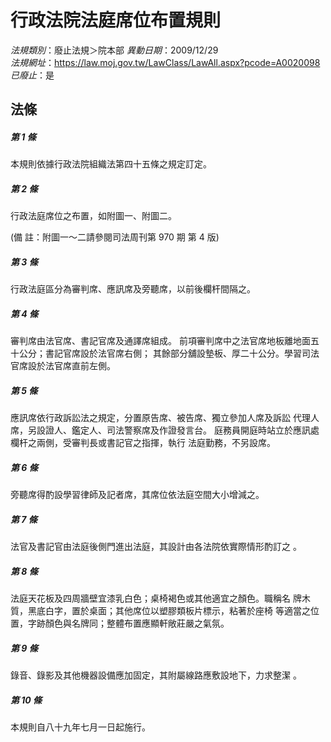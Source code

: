 # 行政法院法庭席位布置規則

*法規類別*：廢止法規＞院本部
*異動日期*：2009/12/29  
*法規網址*：https://law.moj.gov.tw/LawClass/LawAll.aspx?pcode=A0020098
*已廢止*：是


## 法條
##### 第 1 條
本規則依據行政法院組織法第四十五條之規定訂定。

##### 第 2 條
行政法庭席位之布置，如附圖一、附圖二。

 (備      註：附圖一～二請參閱司法周刊第 970 期 第 4 版)

##### 第 3 條
行政法庭區分為審判席、應訊席及旁聽席，以前後欄杆間隔之。

##### 第 4 條
審判席由法官席、書記官席及通譯席組成。
前項審判席中之法官席地板離地面五十公分；書記官席設於法官席右側；
其餘部分舖設墊板、厚二十公分。學習司法官席設於法官席直前左側。

##### 第 5 條
應訊席依行政訴訟法之規定，分置原告席、被告席、獨立參加人席及訴訟
代理人席，另設證人、鑑定人、司法警察席及作證發言台。
庭務員開庭時站立於應訊處欄杆之兩側，受審判長或書記官之指揮，執行
法庭勤務，不另設席。

##### 第 6 條
旁聽席得酌設學習律師及記者席，其席位依法庭空間大小增減之。

##### 第 7 條
法官及書記官由法庭後側門進出法庭，其設計由各法院依實際情形酌訂之
。

##### 第 8 條
法庭天花板及四周牆壁宜漆乳白色；桌椅褐色或其他適宜之顏色。職稱名
牌木質，黑底白字，置於桌面；其他席位以塑膠類板片標示，粘著於座椅
等適當之位置，字跡顏色與名牌同；整體布置應顯軒敞莊嚴之氣氛。

##### 第 9 條
錄音、錄影及其他機器設備應加固定，其附屬線路應敷設地下，力求整潔
。

##### 第 10 條
本規則自八十九年七月一日起施行。


